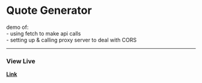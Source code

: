 # Quote Generator

demo of:  
     - using fetch to make api calls  
     - setting up & calling proxy server to deal with CORS
     

---

### View Live
**[Link](http://mkturner.com/quote-generator/)**